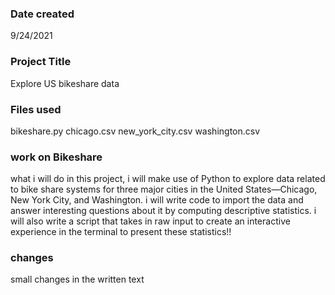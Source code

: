 ### Date created
9/24/2021

### Project Title
Explore US bikeshare data 


### Files used
bikeshare.py
chicago.csv
new_york_city.csv
washington.csv

### work on Bikeshare
what i will do in this project, i will make use of Python to explore data related to bike share systems for three major cities in the United States—Chicago, New York City, and Washington. i will write code to import the data and answer interesting questions about it by computing descriptive statistics. i will also write a script that takes in raw input to create an interactive experience in the terminal to present these statistics!!

### changes
small changes in the written text
